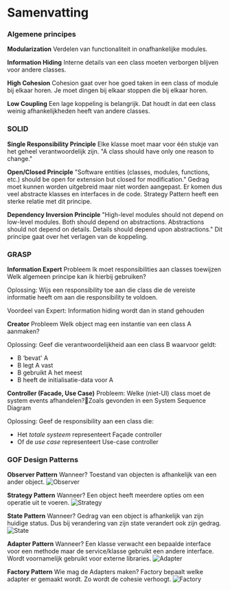 # Samenvatting

### Algemene principes

**Modularization**
Verdelen van functionaliteit in onafhankelijke modules.

**Information Hiding**
Interne details van een class moeten verborgen blijven voor andere classes.

**High Cohesion**
Cohesion gaat over hoe goed taken in een class of module bij elkaar horen. Je moet dingen bij elkaar stoppen die bij elkaar horen.

**Low Coupling**
Een lage koppeling is belangrijk. Dat houdt in dat een class weinig afhankelijkheden heeft van andere classes.

### SOLID

**Single Responsibility Principle**
Elke klasse moet maar voor één stukje van het geheel verantwoordelijk zijn.
"A class should have only one reason to change."

**Open/Closed Principle**
"Software entities (classes, modules, functions, etc.) should be open for extension but closed for modification."
Gedrag moet kunnen worden uitgebreid maar niet worden aangepast. Er komen dus veel abstracte klasses en interfaces in de code.
Strategy Pattern heeft een sterke relatie met dit principe.

**Dependency Inversion Principle**
"High-level modules should not depend on low-level modules. Both should depend on abstractions. Abstractions should not depend on details. Details should depend upon abstractions."
Dit principe gaat over het verlagen van de koppeling.

### GRASP

**Information Expert**
Probleem
Ik moet responsibilities aan classes toewijzen
Welk algemeen principe kan ik hierbij gebruiken?

Oplossing:
Wijs een responsibility toe aan die class die de vereiste informatie heeft om aan die responsibility te voldoen.

Voordeel van Expert:
Information hiding wordt dan in stand gehouden

**Creator**
Probleem
Welk object mag een instantie van een class A aanmaken?

Oplossing:
Geef die verantwoordelijkheid aan een class B waarvoor geldt:

-   B ‘bevat' A
-   B legt A vast
-   B gebruikt A het meest
-   B heeft de initialisatie-data voor A

**Controller (Facade, Use Case)**
Probleem:
Welke (niet-UI) class moet de system events afhandelen?Zoals gevonden in een System Sequence Diagram

Oplossing:
Geef de responsibility aan een class die:

-   Het _totale systeem_ representeert
    Façade controller
-   Of de _use case_ representeert
    Use-case controller

### GOF Design Patterns

**Observer Pattern**
Wanneer?
Toestand van objecten is afhankelijk van een ander object.
![Observer](/patterns/observer.png)

**Strategy Pattern**
Wanneer?
Een object heeft meerdere opties om een operatie uit te voeren.
![Strategy](/patterns/strategy.png)

**State Pattern**
Wanneer?
Gedrag van een object is afhankelijk van zijn huidige status. Dus bij verandering van zijn state verandert ook zijn gedrag.
![State](/patterns/state.png)

**Adapter Pattern**
Wanneer?
Een klasse verwacht een bepaalde interface voor een methode maar de service/klasse gebruikt een andere interface. Wordt voornamelijk gebruikt voor externe libraries.
![Adapter](/patterns/adapter.png)

**Factory Pattern**
Wie mag de Adapters maken?
Factory bepaalt welke adapter er gemaakt wordt. Zo wordt de cohesie verhoogt.
![Factory](/patterns/factory.png)
